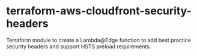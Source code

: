 # terraform-aws-cloudfront-security-headers
Terraform module to create a Lambda@Edge function to add best practice security headers and support HSTS preload requirements.
